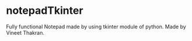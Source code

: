 # notepadTkinter
Fully functional Notepad made by using tkinter module of python.
Made by Vineet Thakran.
